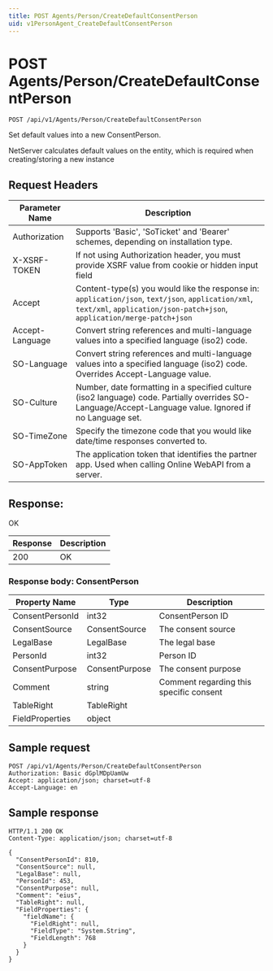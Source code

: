 ```yaml
---
title: POST Agents/Person/CreateDefaultConsentPerson
uid: v1PersonAgent_CreateDefaultConsentPerson
---
```


# POST Agents/Person/CreateDefaultConsentPerson

```http
POST /api/v1/Agents/Person/CreateDefaultConsentPerson
```

Set default values into a new ConsentPerson.


NetServer calculates default values on the entity, which is required when creating/storing a new instance







## Request Headers

| Parameter Name | Description |
|----------------|-------------|
| Authorization  | Supports 'Basic', 'SoTicket' and 'Bearer' schemes, depending on installation type. |
| X-XSRF-TOKEN   | If not using Authorization header, you must provide XSRF value from cookie or hidden input field |
| Accept         | Content-type(s) you would like the response in: `application/json`, `text/json`, `application/xml`, `text/xml`, `application/json-patch+json`, `application/merge-patch+json` |
| Accept-Language | Convert string references and multi-language values into a specified language (iso2) code. |
| SO-Language | Convert string references and multi-language values into a specified language (iso2) code. Overrides Accept-Language value. |
| SO-Culture | Number, date formatting in a specified culture (iso2 language) code. Partially overrides SO-Language/Accept-Language value. Ignored if no Language set. |
| SO-TimeZone | Specify the timezone code that you would like date/time responses converted to. |
| SO-AppToken | The application token that identifies the partner app. Used when calling Online WebAPI from a server. |


## Response:

OK

| Response | Description |
|----------------|-------------|
| 200 | OK |

### Response body: ConsentPerson

| Property Name | Type |  Description |
|----------------|------|--------------|
| ConsentPersonId | int32 | ConsentPerson ID |
| ConsentSource | ConsentSource | The consent source |
| LegalBase | LegalBase | The legal base |
| PersonId | int32 | Person ID |
| ConsentPurpose | ConsentPurpose | The consent purpose |
| Comment | string | Comment regarding this specific consent |
| TableRight | TableRight |  |
| FieldProperties | object |  |

## Sample request

```http!
POST /api/v1/Agents/Person/CreateDefaultConsentPerson
Authorization: Basic dGplMDpUamUw
Accept: application/json; charset=utf-8
Accept-Language: en
```

## Sample response

```http_
HTTP/1.1 200 OK
Content-Type: application/json; charset=utf-8

{
  "ConsentPersonId": 810,
  "ConsentSource": null,
  "LegalBase": null,
  "PersonId": 453,
  "ConsentPurpose": null,
  "Comment": "eius",
  "TableRight": null,
  "FieldProperties": {
    "fieldName": {
      "FieldRight": null,
      "FieldType": "System.String",
      "FieldLength": 768
    }
  }
}
```